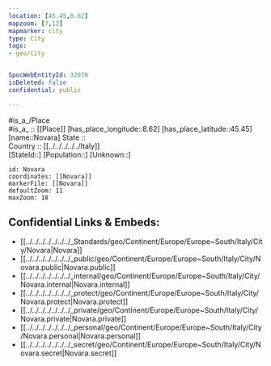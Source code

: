 ```yaml
---
location: [45.45,8.62] 
mapzoom: [7,12] 
mapmarker: city 
type: City
tags:
- geo/City


SpocWebEntityId: 32970
isDeleted: false
confidential: public

---
```

#is_a_/Place  
#is_a_ :: [[Place]] 
[has_place_longitude::8.62] 
[has_place_latitude::45.45] 
[name::Novara] 
State ::  
Country :: [[../../../../../Italy]]  
[StateId::] 
[Population::] 
[Unknown::] 


```leaflet
id: Novara
coordinates: [[Novara]] 
markerFile: [[Novara]] 
defaultZoom: 11 
maxZoom: 18
```


## Confidential Links & Embeds: 
- [[../../../../../../../_Standards/geo/Continent/Europe/Europe~South/Italy/City/Novara|Novara]] 
- [[../../../../../../../_public/geo/Continent/Europe/Europe~South/Italy/City/Novara.public|Novara.public]] 
- [[../../../../../../../_internal/geo/Continent/Europe/Europe~South/Italy/City/Novara.internal|Novara.internal]] 
- [[../../../../../../../_protect/geo/Continent/Europe/Europe~South/Italy/City/Novara.protect|Novara.protect]] 
- [[../../../../../../../_private/geo/Continent/Europe/Europe~South/Italy/City/Novara.private|Novara.private]] 
- [[../../../../../../../_personal/geo/Continent/Europe/Europe~South/Italy/City/Novara.personal|Novara.personal]] 
- [[../../../../../../../_secret/geo/Continent/Europe/Europe~South/Italy/City/Novara.secret|Novara.secret]] 
